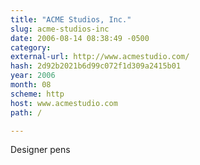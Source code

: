 ```yaml
---
title: "ACME Studios, Inc."
slug: acme-studios-inc
date: 2006-08-14 08:38:49 -0500
category: 
external-url: http://www.acmestudio.com/
hash: 2d92b2021b6d99c072f1d309a2415b01
year: 2006
month: 08
scheme: http
host: www.acmestudio.com
path: /

---
```


Designer pens
